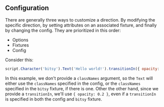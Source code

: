 ## Configuration

There are generally three ways to customize a direction. By modifying the specific direction, by setting attributes on an associated fixture, and finally by changing the config. They are prioritized in this order:

*   Options
*   Fixtures
*   Config

Consider this:

```js
script.Character('bitsy').Text('Hello world!').transitionIn({ opacity: 0.2 });
```

In this example, we don't provide a `classNames` argument, so the `Text` will either use the `classNames` specified in the config, or the `classNames` specified in the `bitsy` fixture, if there is one. Other the other hand, since we provide a `transitionIn`, we'll use `{ opacity: 0.2 }`, even if a `transitionIn` is specified in both the config and `bitsy` fixture.
